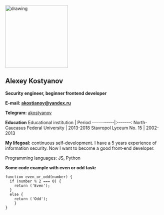 <img src="https://user-images.githubusercontent.com/62743678/159681490-9e73a1ae-2f7c-483e-bd0b-57258a846b52.jpg" alt="drawing" width="200"/>

## Alexey Kostyanov 
**Security engineer, beginner frontend developer**

**E-mail: akostianov@yandex.ru**

**Telegram:** [akostyanov](https://t.me/akostyanov)

**Education**
    Educational institution   | Period 
-----------|:-------: 
North-Caucasus Federal University   |    2013-2018
Stavropol Lyceum No. 15    |    2002-2013

**My lifegoal:** continuous self-development. I have a 5 years experience of information security. Now I want to become a good front-end developer.

Programming languages: JS, Python



**Some code example with even or odd task:**
```
function even_or_odd(number) {
  if (number % 2 === 0) {
    return ('Even');
  }
  else {
    return ('Odd');
    }
}
```


    
